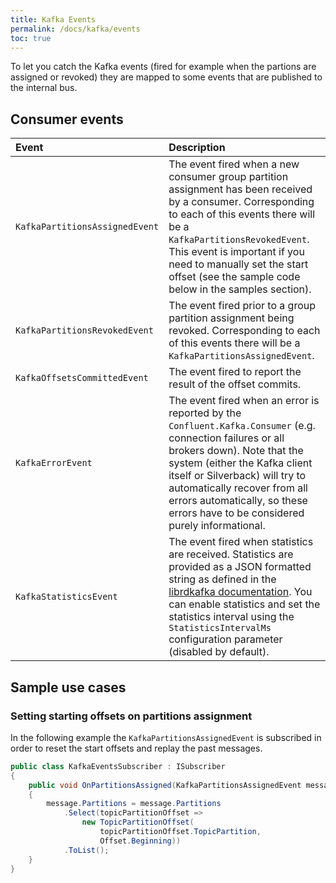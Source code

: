 ```yaml
---
title: Kafka Events
permalink: /docs/kafka/events
toc: true
---
```


To let you catch the Kafka events (fired for example when the partions are assigned or revoked) they are mapped to some events that are published to the internal bus.

## Consumer events

Event | Description
:-- | :--
`KafkaPartitionsAssignedEvent` | The event fired when a new consumer group partition assignment has been received by a consumer. Corresponding to each of this events there will be a `KafkaPartitionsRevokedEvent`. This event is important if you need to manually set the start offset (see the sample code below in the samples section).
`KafkaPartitionsRevokedEvent` | The event fired prior to a group partition assignment being revoked. Corresponding to each of this events there will be a `KafkaPartitionsAssignedEvent`.
`KafkaOffsetsCommittedEvent` | The event fired to report the result of the offset commits.
`KafkaErrorEvent` | The event fired when an error is reported by the `Confluent.Kafka.Consumer` (e.g. connection failures or all brokers down). Note that the system (either the Kafka client itself or Silverback) will try to automatically recover from all errors automatically, so these errors have to be considered purely informational.
`KafkaStatisticsEvent` | The event fired when statistics are received. Statistics are provided as a JSON formatted string as defined in the [librdkafka documentation](https://github.com/edenhill/librdkafka/blob/master/STATISTICS.md). You can enable statistics and set the statistics interval using the `StatisticsIntervalMs` configuration parameter (disabled by default).


## Sample use cases

### Setting starting offsets on partitions assignment

In the following example the `KafkaPartitionsAssignedEvent` is subscribed in order to reset the start offsets and replay the past messages.

```csharp
public class KafkaEventsSubscriber : ISubscriber
{
    public void OnPartitionsAssigned(KafkaPartitionsAssignedEvent message)
    {
        message.Partitions = message.Partitions
            .Select(topicPartitionOffset =>
                new TopicPartitionOffset(
                    topicPartitionOffset.TopicPartition,
                    Offset.Beginning))
            .ToList();
    }
}
```